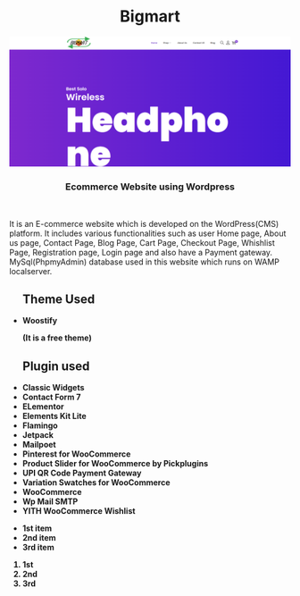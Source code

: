 <h1 align ="center">Bigmart</h1>
<img src="bigmart.PNG">
 <h3 style="text-align:center;"><b>Ecommerce Website using Wordpress</b></h3>
 <br>
<p>It is an E-commerce website which  is developed on the WordPress(CMS) platform. It includes  various functionalities such as user Home page, About us page, Contact Page, Blog Page, Cart Page, Checkout Page, Whishlist Page, Registration page, Login page and also have a Payment gateway. MySql(PhpmyAdmin) database used in this website which runs on WAMP localserver.</p>
<ul>
<h2><b>Theme Used<b></h2>
<li>Woostify &nbsp;<p>(It is a free theme)</p>
</li>
</ul>
<ul>
<h2><b>Plugin used</b></h2>
<li>Classic Widgets</li>
<li>Contact Form 7</li>
<li>ELementor</li>
<li>Elements Kit Lite</li>
<li>Flamingo</li>
<li>Jetpack</li>
<li>Mailpoet</li>
<li>Pinterest for WooCommerce</li>
<li>Product Slider for WooCommerce by Pickplugins</li>
<li>UPI QR Code Payment Gateway</li>
<li>Variation Swatches for WooCommerce</li>
<li>WooCommerce</li>
<li>Wp Mail SMTP</li>
<li>YITH WooCommerce Wishlist</li>
</ul>

- 1st item
- 2nd item
- 3rd item

1. 1st
2. 2nd
3. 3rd
